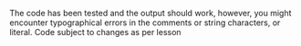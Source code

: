 The code has been tested and the output should work, however, you might encounter typographical errors in the comments or string characters, or literal. Code subject to changes as per lesson 
